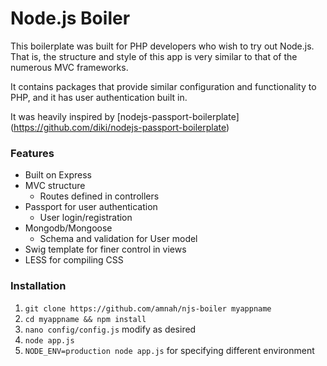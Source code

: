 Node.js Boiler
==========

This boilerplate was built for PHP developers who wish to try out Node.js. That
is, the structure and style of this app is very similar to that of the
numerous MVC frameworks.

It contains packages that provide similar configuration and functionality to PHP,
 and it has user authentication built in.

It was heavily inspired by [nodejs-passport-boilerplate]
(https://github.com/diki/nodejs-passport-boilerplate)

### Features
* Built on Express
* MVC structure
    * Routes defined in controllers
* Passport for user authentication
    * User login/registration
* Mongodb/Mongoose
    * Schema and validation for User model
* Swig template for finer control in views
* LESS for compiling CSS

### Installation
1. ```git clone https://github.com/amnah/njs-boiler myappname```
2. ```cd myappname && npm install```
3. ```nano config/config.js``` modify as desired
4. ```node app.js```
5. ```NODE_ENV=production node app.js``` for specifying different environment
